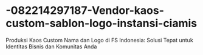 # -082214297187-Vendor-kaos-custom-sablon-logo-instansi-ciamis
Produksi Kaos Custom Nama dan Logo di FS Indonesia: Solusi Tepat untuk Identitas Bisnis dan Komunitas Anda

